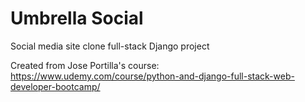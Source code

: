 # Umbrella Social

Social media site clone full-stack Django project

Created from Jose Portilla's course:
    https://www.udemy.com/course/python-and-django-full-stack-web-developer-bootcamp/
